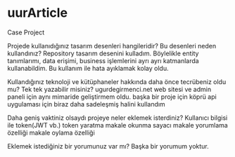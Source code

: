# uurArticle
Case Project

Projede kullanıdığınız tasarım desenleri hangileridir? Bu desenleri neden kullandınız?
  Repository tasarım desenini kulladım. Böylelikle entity tanımlarımı, data erişimi, business işlemlerini ayrı ayrı katmanlarda kullanabildim. Bu kullanım ile hata ayıklamak kolay oldu.


Kullandığınız teknoloji ve kütüphaneler hakkında daha önce tecrübeniz oldu mu? Tek tek
yazabilir misiniz?
  ugurdegirmenci.net web sitesi ve admin paneli için aynı mimaride geliştirmem oldu.
  başka bir proje için köprü api uygulaması için biraz daha sadeleşmiş halini kullandım


Daha geniş vaktiniz olsaydı projeye neler eklemek isterdiniz?
  Kullanıcı bilgisi ile token(JWT vb.) token yaratma
  makale okunma sayacı
  makale yorumlama özelliği
  makale oylama özelliği

Eklemek istediğiniz bir yorumunuz var mı?
  Başka bir yorumum yoktur.
